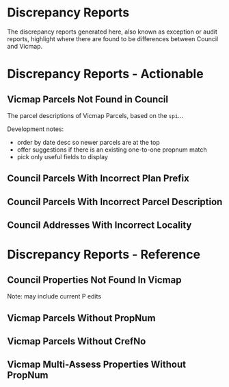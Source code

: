 # Discrepancy Reports

The discrepancy reports generated here, also known as exception or audit reports, highlight where there are found to be differences between Council and Vicmap.

# Discrepancy Reports - Actionable

## Vicmap Parcels Not Found in Council

The parcel descriptions of Vicmap Parcels, based on the `spi`...

Development notes:

* order by date desc so newer parcels are at the top
* offer suggestions if there is an existing  one-to-one propnum match
* pick only useful fields to display

## Council Parcels With Incorrect Plan Prefix

## Council Parcels With Incorrect Parcel Description

## Council Addresses With Incorrect Locality

# Discrepancy Reports - Reference

## Council Properties Not Found In Vicmap

Note: may include current P edits

## Vicmap Parcels Without PropNum

## Vicmap Parcels Without CrefNo

## Vicmap Multi-Assess Properties Without PropNum

